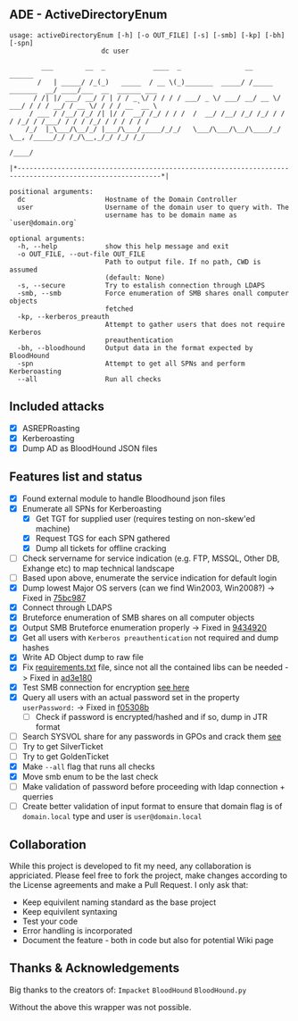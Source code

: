 ## ADE - ActiveDirectoryEnum
```
usage: activeDirectoryEnum [-h] [-o OUT_FILE] [-s] [-smb] [-kp] [-bh] [-spn]
                       dc user

        ___        __  _            ____  _                __                   ______                    
       /   | _____/ /_(_)   _____  / __ \(_)_______  _____/ /_____  _______  __/ ____/___  __  ______ ___ 
      / /| |/ ___/ __/ / | / / _ \/ / / / / ___/ _ \/ ___/ __/ __ \/ ___/ / / / __/ / __ \/ / / / __ `__ \
     / ___ / /__/ /_/ /| |/ /  __/ /_/ / / /  /  __/ /__/ /_/ /_/ / /  / /_/ / /___/ / / / /_/ / / / / / /
    /_/  |_\___/\__/_/ |___/\___/_____/_/_/   \___/\___/\__/\____/_/   \__, /_____/_/ /_/\__,_/_/ /_/ /_/ 
                                                                      /____/                             

|*----------------------------------------------------------------------------------------------------------*|

positional arguments:
  dc                    Hostname of the Domain Controller
  user                  Username of the domain user to query with. The
                        username has to be domain name as `user@domain.org`

optional arguments:
  -h, --help            show this help message and exit
  -o OUT_FILE, --out-file OUT_FILE
                        Path to output file. If no path, CWD is assumed
                        (default: None)
  -s, --secure          Try to estalish connection through LDAPS
  -smb, --smb           Force enumeration of SMB shares onall computer objects
                        fetched
  -kp, --kerberos_preauth
                        Attempt to gather users that does not require Kerberos
                        preauthentication
  -bh, --bloodhound     Output data in the format expected by BloodHound
  -spn                  Attempt to get all SPNs and perform Kerberoasting
  --all                 Run all checks

```

## Included attacks

- [X] ASREPRoasting
- [X] Kerberoasting
- [X] Dump AD as BloodHound JSON files 

## Features list and status

- [X] Found external module to handle Bloodhound json files 
- [X] Enumerate all SPNs for Kerberoasting  
  - [X] Get TGT for supplied user (requires testing on non-skew'ed machine)
  - [X] Request TGS for each SPN gathered
  - [X] Dump all tickets for offline cracking
- [ ] Check servername for service indication (e.g. FTP, MSSQL, Other DB, Exhange etc) to map technical landscape  
- [ ] Based upon above, enumerate the service indication for default login  
- [X] Dump lowest Major OS servers (can we find Win2003, Win2008?) -> Fixed in [75bc987](https://github.com/CasperGN/ActiveDirectoryEnumeration/commit/75bc98798df623c5488ea9447e5335f4dcdfb873)
- [X] Connect through LDAPS
- [X] Bruteforce enumeration of SMB shares on all computer objects
- [X] Output SMB Bruteforce enumeration properly -> Fixed in [9434920](https://github.com/CasperGN/ActiveDirectoryEnumeration/commit/9434920fbb729710ebf4034394b69643d445115a)
- [X] Get all users with `Kerberos preauthentication` not required and dump hashes
- [X] Write AD Object dump to raw file
- [X] Fix [requirements.txt](requirements.txt) file, since not all the contained libs can be needed -> Fixed in [ad3e180](https://github.com/CasperGN/ActiveDirectoryEnumeration/commit/ad3e18076b91d0c081502d72fd75d3b284f2e707)
- [X] Test SMB connection for encryption [see here](https://github.com/CasperGN/ActiveDirectoryEnumeration/blob/2585a91661ed8e344df8ea2ad95b5233c072fe38/activeDirectoryEnum.py#L395)
- [X] Query all users with an actual password set in the property `userPassword:` -> Fixed in [f05308b](https://github.com/CasperGN/ActiveDirectoryEnumeration/commit/f05308ba4db0d2abda86e15a5145d2ce44c5c889)
  - [ ] Check if password is encrypted/hashed and if so, dump in JTR format
- [ ] Search SYSVOL share for any passwords in GPOs and crack them [see](https://github.com/swisskyrepo/PayloadsAllTheThings/blob/master/Methodology%20and%20Resources/Active%20Directory%20Attack.md#passwords-in-sysvol--group-policy-preferences)
- [ ] Try to get SilverTicket
- [ ] Try to get GoldenTicket
- [X] Make `--all` flag that runs all checks
- [X] Move smb enum to be the last check
- [ ] Make validation of password before proceeding with ldap connection + querries 
- [ ] Create better validation of input format to ensure that domain flag is of `domain.local` type and user is `user@domain.local`

## Collaboration

While this project is developed to fit my need, any collaboration is appriciated. Please feel free to fork the project, make changes according to the License agreements and make a Pull Request.
I only ask that:
- Keep equivilent naming standard as the base project
- Keep equivilent syntaxing
- Test your code
- Error handling is incorporated
- Document the feature - both in code but also for potential Wiki page

## Thanks & Acknowledgements

Big thanks to the creators of:
`Impacket`
`BloodHound`
`BloodHound.py`

Without the above this wrapper was not possible.
